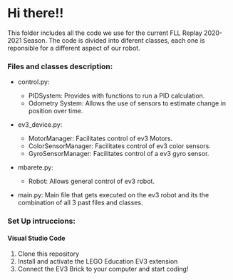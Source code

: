 # Hi there!!


This folder includes all the code we use for the current FLL Replay 2020-2021 Season.
The code is divided into diferent classes, each one is reponsible for a different aspect of our robot.

### Files and classes description:
- control.py:
  - PIDSystem: Provides with functions to run a PID calculation.
  - Odometry System: Allows the use of sensors to estimate change in position over time. 
  
- ev3_device.py:
  - MotorManager: Facilitates control of ev3 Motors.
  - ColorSensorManager: Facilitates control of ev3 color sensors.
  - GyroSensorManager: Facilitates control of a ev3 gyro sensor.
 
- mbarete.py:
  - Robot: Allows general control of ev3 robot.
  
- main.py: Main file that gets executed on the ev3 robot and its the combination of all 3 past files and classes.


### Set Up intruccions:
#### Visual Studio Code
1. Clone this repository
2. Install and activate the LEGO Education EV3 extension
3. Connect the EV3 Brick to your computer and start coding!




